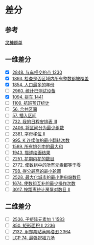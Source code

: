 # 差分
## 参考
[灵神题单](https://leetcode.cn/circle/discuss/mOr1u6/)

## 一维差分
- [x] [2848. 与车相交的点 1230](https://leetcode.cn/problems/points-that-intersect-with-cars/)
- [x] [1893. 检查是否区域内所有整数都被覆盖](https://leetcode.cn/problems/check-if-all-the-integers-in-a-range-are-covered/)
- [x] [1854. 人口最多的年份](https://leetcode.cn/problems/maximum-population-year/)
- [ ] [2960. 统计已测试设备](https://leetcode.cn/problems/count-tested-devices-after-test-operations/)
- [x] [1094. 拼车 1441](https://leetcode.cn/problems/car-pooling/)
- [ ] [1109. 航班预订统计](https://leetcode.cn/problems/corporate-flight-bookings/)
- [ ] [56. 合并区间](https://leetcode.cn/problems/merge-intervals/)
- [ ] [57. 插入区间](https://leetcode.cn/problems/insert-interval/)
- [ ] [732. 我的日程安排表 III](https://leetcode.cn/problems/my-calendar-iii/)
- [ ] [2406. 将区间分为最少组数](https://leetcode.cn/problems/divide-intervals-into-minimum-number-of-groups/)
- [ ] [2381. 字母移位 II](https://leetcode.cn/problems/shifting-letters-ii/)
- [ ] [995. K 连续位的最小翻转次数](https://leetcode.cn/problems/minimum-number-of-k-consecutive-bit-flips/)
- [ ] [1589. 所有排列中的最大和](https://leetcode.cn/problems/maximum-sum-obtained-of-any-permutation/)
- [ ] [1943. 描述绘画结果](https://leetcode.cn/problems/describe-the-painting/)
- [ ] [2251. 花期内花的数目](https://leetcode.cn/problems/number-of-flowers-in-full-bloom/)
- [ ] [2772. 使数组中的所有元素都等于零](https://leetcode.cn/problems/apply-operations-to-make-all-array-elements-equal-to-zero/)
- [ ] [798. 得分最高的最小轮调](https://leetcode.cn/problems/smallest-rotation-with-highest-score/)
- [ ] [2528. 最大化城市的最小供电站数目](https://leetcode.cn/problems/maximize-the-minimum-powered-city/)
- [ ] [1674. 使数组互补的最少操作次数](https://leetcode.cn/problems/minimum-moves-to-make-array-complementary/)
- [ ] [3017. 按距离统计房屋对数目 II](https://leetcode.cn/problems/count-the-number-of-houses-at-a-certain-distance-ii/)

## 二维差分
- [ ] [2536. 子矩阵元素加 1 1583](https://leetcode.cn/problems/increment-submatrices-by-one/)
- [ ] [850. 矩形面积 II 2236](https://leetcode.cn/problems/rectangle-area-ii/)
- [ ] [2132. 用邮票贴满网格图 2364](https://leetcode.cn/problems/stamping-the-grid/)
- [ ] [LCP 74. 最强祝福力场](https://leetcode.cn/problems/xepqZ5/)